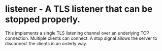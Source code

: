 # listener - A TLS listener that can be stopped properly.

This implements a single TLS listening channel over an underlying TCP
connection.  Multiple clients can connect.  A stop signal allows the
server to disconnect the clients in an orderly way.

